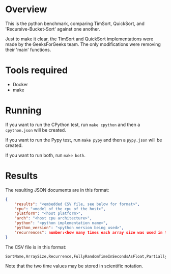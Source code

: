 # Overview

This is the python benchmark, comparing TimSort, QuickSort, and 'Recursive-Bucket-Sort' against one another.

Just to make it clear, the TimSort and QuickSort implementations were made by the GeeksForGeeks team. The only modifications
were removing their 'main' functions.

# Tools required

* Docker
* make

# Running

If you want to run the CPython test, run `make cpython` and then a `cpython.json` will be created.

If you want to run the Pypy test, run `make pypy` and then a `pypy.json` will be created.

If you want to run both, run `make both`.

# Results

The resulting JSON documents are in this format:

```json
{
    "results": "<embedded CSV file, see below for format>",
    "cpu": "<model of the cpu of the host>",
    "platform": "<host platform>",
    "arch": "<host cpu architecture>",
    "python": "<python implementation name>",
    "python_version": "<python version being used>",
    "recurrences": number:<how many times each array size was used in this test>,
}
```

The CSV file is in this format:

```csv
SortName,ArraySize,Recurrence,FullyRandomTimeInSecondsAsFloat,PartiallyRandomTimeInSecondsAsFloat
```

Note that the two time values may be stored in scientific notation.